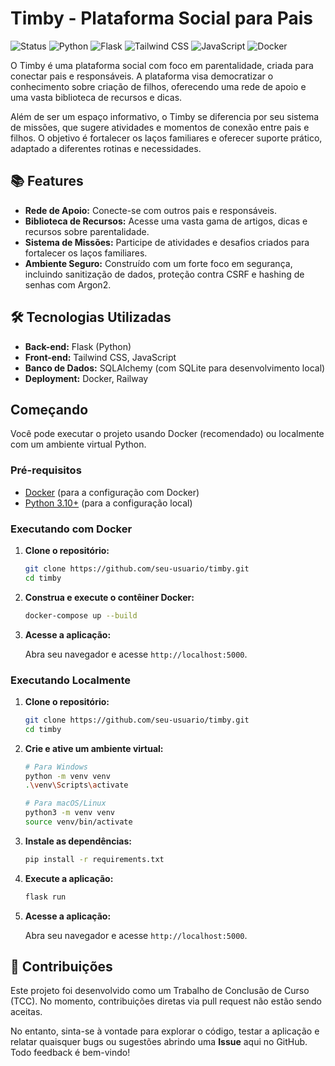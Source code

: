 # Timby - Plataforma Social para Pais

![Status](https://img.shields.io/badge/status-active-success.svg)
![Python](https://img.shields.io/badge/python-3.10+-blue.svg)
![Flask](https://img.shields.io/badge/flask-2.x-blue.svg)
![Tailwind CSS](https://img.shields.io/badge/tailwind%20css-3.x-blue.svg)
![JavaScript](https://img.shields.io/badge/javascript-ES6+-yellow.svg)
![Docker](https://img.shields.io/badge/docker-20.x-blue.svg)

O Timby é uma plataforma social com foco em parentalidade, criada para conectar pais e responsáveis. A plataforma visa democratizar o conhecimento sobre criação de filhos, oferecendo uma rede de apoio e uma vasta biblioteca de recursos e dicas.

Além de ser um espaço informativo, o Timby se diferencia por seu sistema de missões, que sugere atividades e momentos de conexão entre pais e filhos. O objetivo é fortalecer os laços familiares e oferecer suporte prático, adaptado a diferentes rotinas e necessidades.

## 📚 Features

*   **Rede de Apoio:** Conecte-se com outros pais e responsáveis.
*   **Biblioteca de Recursos:** Acesse uma vasta gama de artigos, dicas e recursos sobre parentalidade.
*   **Sistema de Missões:** Participe de atividades e desafios criados para fortalecer os laços familiares.
*   **Ambiente Seguro:** Construído com um forte foco em segurança, incluindo sanitização de dados, proteção contra CSRF e hashing de senhas com Argon2.

## 🛠️ Tecnologias Utilizadas

*   **Back-end:** Flask (Python)
*   **Front-end:** Tailwind CSS, JavaScript
*   **Banco de Dados:** SQLAlchemy (com SQLite para desenvolvimento local)
*   **Deployment:** Docker, Railway

## Começando

Você pode executar o projeto usando Docker (recomendado) ou localmente com um ambiente virtual Python.

### Pré-requisitos

*   [Docker](https://www.docker.com/get-started) (para a configuração com Docker)
*   [Python 3.10+](https://www.python.org/downloads/) (para a configuração local)

### Executando com Docker

1.  **Clone o repositório:**

    ```bash
    git clone https://github.com/seu-usuario/timby.git
    cd timby
    ```

2.  **Construa e execute o contêiner Docker:**

    ```bash
    docker-compose up --build
    ```

3.  **Acesse a aplicação:**

    Abra seu navegador e acesse `http://localhost:5000`.

### Executando Localmente

1.  **Clone o repositório:**

    ```bash
    git clone https://github.com/seu-usuario/timby.git
    cd timby
    ```

2.  **Crie e ative um ambiente virtual:**

    ```bash
    # Para Windows
    python -m venv venv
    .\venv\Scripts\activate

    # Para macOS/Linux
    python3 -m venv venv
    source venv/bin/activate
    ```

3.  **Instale as dependências:**

    ```bash
    pip install -r requirements.txt
    ```

4.  **Execute a aplicação:**

    ```bash
    flask run
    ```

5.  **Acesse a aplicação:**

    Abra seu navegador e acesse `http://localhost:5000`.

## 🤝 Contribuições

Este projeto foi desenvolvido como um Trabalho de Conclusão de Curso (TCC). No momento, contribuições diretas via pull request não estão sendo aceitas.

No entanto, sinta-se à vontade para explorar o código, testar a aplicação e relatar quaisquer bugs ou sugestões abrindo uma **Issue** aqui no GitHub. Todo feedback é bem-vindo!